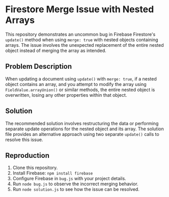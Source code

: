 # Firestore Merge Issue with Nested Arrays

This repository demonstrates an uncommon bug in Firebase Firestore's `update()` method when using `merge: true` with nested objects containing arrays. The issue involves the unexpected replacement of the entire nested object instead of merging the array as intended.

## Problem Description

When updating a document using `update()` with `merge: true`, if a nested object contains an array, and you attempt to modify the array using `FieldValue.arrayUnion()` or similar methods, the entire nested object is overwritten, losing any other properties within that object.

## Solution

The recommended solution involves restructuring the data or performing separate update operations for the nested object and its array.  The solution file provides an alternative approach using two separate `update()` calls to resolve this issue. 

## Reproduction

1. Clone this repository.
2. Install Firebase: `npm install firebase`
3. Configure Firebase in `bug.js` with your project details.
4. Run `node bug.js` to observe the incorrect merging behavior.
5. Run `node solution.js` to see how the issue can be resolved.